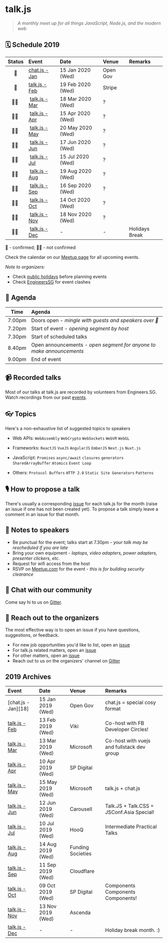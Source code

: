 # talk.js

> _A monthly meet up for all things JavaScript, Node.js, and the modern web_

## 🗓 Schedule 2019

 Status | Event   | Date                         | Venue  | Remarks |
:------:|:--------|:-----------------------------|:-------|:--------|
 🤘 | [chat.js - Jan][31] | 15 Jan 2020 (Wed)  | Open Gov |
 🤘 | [talk.js - Feb][32] | 19 Feb 2020 (Wed)  | Stripe | 
 🤷‍♀️ | [talk.js - Mar][#] | 18 Mar 2020 (Wed)  | ? |
 🤷‍♀️ | [talk.js - Apr][#] | 15 Apr 2020 (Wed)  | ? | 
 🤷‍♀️ | [talk.js - May][#] | 20 May 2020 (Wed)  | ? | 
 🤷‍♀️ | [talk.js - Jun][#] | 17 Jun 2020 (Wed)  | ? | 
 🤷‍♀️ | [talk.js - Jul][#] | 15 Jul 2020 (Wed)  | ? | 
 🤷‍♀️ | [talk.js - Aug][#] | 19 Aug 2020 (Wed)  | ? | 
 🤷‍♀️ | [talk.js - Sep][#] | 16 Sep 2020 (Wed)  | ? | 
 🤷‍♀️ | [talk.js - Oct][#] | 14 Oct 2020 (Wed)  | ? | 
 🤷‍♀️ | [talk.js - Nov][#] | 18 Nov 2020 (Wed)  | ? | 
 🤷‍♀️ | [talk.js - Dec][#] | - | - |  Holidays Break


🤘 - confirmed; 🤷‍♀️ - not confirmed

[#]: https://github.com/SingaporeJS/talk.js/issues/ "talk.js"
[31]: https://github.com/SingaporeJS/talk.js/issues/31 "chat.js - January 2020"
[32]: https://github.com/SingaporeJS/talk.js/issues/32 "chat.js - February 2020"

Check the calendar on our [Meetup page](https://www.meetup.com/Singapore-JS/events/) for all upcoming events.

_Note to organizers:_
- Check [public holidays](http://www.mom.gov.sg/employment-practices/public-holidays) before planning events
- Check [EngineersSG](https://engineers.sg/events/) for event clashes

## 📅 Agenda

Time   | Agenda
------ | :-----
7.00pm | Doors open - _mingle with guests and speakers over 🍕_
7.20pm | Start of event - _opening segment by host_
7.30pm | Start of scheduled talks
8.40pm | Open announcements - _open segment for anyone to make announcements_
9.00pm | End of event

## 📹 Recorded talks

Most of our talks at talk.js are recorded by volunteers from Engineers.SG. Watch recordings from our past [events](https://engineers.sg/organization/singaporejs).

## 👓 Topics

Here's a non-exhaustive list of suggested topics to speakers

- Web APIs: `WebAssembly` `WebCrypto` `WebSockets` `WebVR` `WebGL`

- Frameworks: `ReactJS` `VueJS` `AngularJS` `EmberJS` `Next.js` `Nuxt.js`

- JavaScript: `Promises` `async/await` `closures` `generators` `SharedArrayBuffer` `Atomics` `Event Loop`

- Others: `Protocol Buffers` `HTTP 2.0` `Static Site Generators` `Patterns`

## 🎙 How to propose a talk

There's usually a corresponding [issue](https://github.com/SingaporeJS/talk.js/issues) for each talk.js for the month (raise an issue if one has not been created yet). To propose a talk simply leave a comment in an issue for that month.

## 📝 Notes to speakers

- Be punctual for the event; talks start at 7.30pm - _your talk may be rescheduled if you are late_
- Bring your own equipment - _laptops, video adapters, power adapters, presenter clickers, etc._
- Request for wifi access from the host
- RSVP on [Meetup.com](https://www.meetup.com/Singapore-JS) for the event - _this is for building security clearance_

## 👋 Chat with our community

Come say hi to us on [Gitter](https://gitter.im/SingaporeJS/home).

## 💬 Reach out to the organizers

The most effective way is to open an issue if you have questions, suggestions, or feedback.

- For new job opportunities you'd like to list, open an [issue](https://github.com/SingaporeJS/jobs/issues/new)
- For talk.js related matters, open an [issue](https://github.com/SingaporeJS/talk.js/issues/new)
- For other matters, open an [issue](https://github.com/SingaporeJS/organizers/issues/new)
- Reach out to us on the organizers' channel on [Gitter](https://gitter.im/SingaporeJS/organizers)


## 2019 Archives


Event   | Date                         | Venue  | Remarks |
:--------|:-----------------------------|:-------|:--------|
[chat.js - Jan][18] | 15 Jan 2019 (Wed) | Open Gov | chat.js = special cosy format
[talk.js - Feb][17] | 13 Feb 2019 (Wed) | Viki | Co-host with FB Developer Circles!
[talk.js - Mar][19] | 13 Mar 2019 (Wed) | Microsoft | Co-host with vuejs and fullstack dev group
[talk.js - Apr][21] | 10 Apr 2019 (Wed) | SP Digital | 
[talk.js - May][22] | 15 May 2019 (Wed) | Microsoft | talk.js + chat.js
[talk.js - Jun][23] | 12 Jun 2019 (Wed) | Carousell | Talk.JS + Talk.CSS = JSConf.Asia Special!
[talk.js - Jul][24] | 10 Jul 2019 (Wed) | HooQ | Intermediate Practical Talks
[talk.js - Aug][25] | 14 Aug 2019 (Wed) | Funding Societies | 
[talk.js - Sep][26] | 11 Sep 2019 (Wed) | Cloudflare | 
[talk.js - Oct][28] | 09 Oct 2019 (Wed) | SP Digital | Components Components Components!
[talk.js - Nov][30] | 13 Nov 2019 (Wed) | Ascenda | 
[talk.js - Dec][#] | -  | - | Holiday break month. :)

[#]: https://github.com/SingaporeJS/talk.js/issues/ "talk.js"
[28]: https://github.com/SingaporeJS/talk.js/issues/18 "chat.js - January 2019"
[17]: https://github.com/SingaporeJS/talk.js/issues/17 "talk.js - February 2019"
[19]: https://github.com/SingaporeJS/talk.js/issues/19 "talk.js - March 2019"
[21]: https://github.com/SingaporeJS/talk.js/issues/21 "talk.js - April 2019"
[22]: https://github.com/SingaporeJS/talk.js/issues/22 "talk.js - May 2019"
[23]: https://github.com/SingaporeJS/talk.js/issues/23 "talk.js - June 2019"
[24]: https://github.com/SingaporeJS/talk.js/issues/24 "talk.js - July 2019"
[25]: https://github.com/SingaporeJS/talk.js/issues/25 "talk.js - August 2019"
[26]: https://github.com/SingaporeJS/talk.js/issues/26 "talk.js - September 2019"
[28]: https://github.com/SingaporeJS/talk.js/issues/28 "talk.js - October 2019"
[30]: https://github.com/SingaporeJS/talk.js/issues/30 "talk.js - November 2019"
